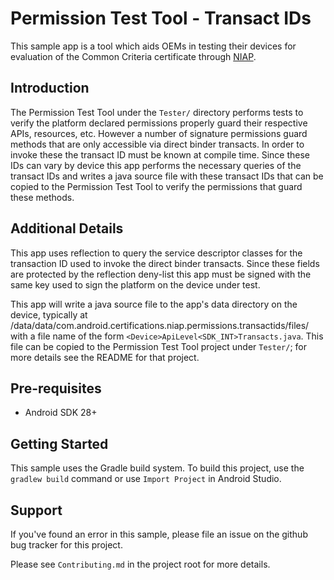 # Permission Test Tool - Transact IDs
This sample app is a tool which aids OEMs in testing their devices for
evaluation of the Common Criteria certificate through
[NIAP](https://www.niap-ccevs.org/).

## Introduction
The Permission Test Tool under the `Tester/` directory performs tests to verify
the platform declared permissions properly guard their respective APIs,
resources, etc. However a number of signature permissions guard methods that are
only accessible via direct binder transacts. In order to invoke these the
transact ID must be known at compile time. Since these IDs can vary by device
this app performs the necessary queries of the transact IDs and writes a java
source file with these transact IDs that can be copied to the Permission Test
Tool to verify the permissions that guard these methods.

## Additional Details
This app uses reflection to query the service descriptor classes for the
transaction ID used to invoke the direct binder transacts. Since these fields
are protected by the reflection deny-list this app must be signed with the same
key used to sign the platform on the device under test.

This app will write a java source file to the app's data directory on the
device, typically at
/data/data/com.android.certifications.niap.permissions.transactids/files/ with a
file name of the form `<Device>ApiLevel<SDK_INT>Transacts.java`. This file can
be copied to the Permission Test Tool project under `Tester/`; for more details
see the README for that project.

## Pre-requisites
* Android SDK 28+

## Getting Started
This sample uses the Gradle build system. To build this project, use the
`gradlew build` command or use `Import Project` in Android Studio.

## Support
If you've found an error in this sample, please file an issue on the github bug
tracker for this project.

Please see `Contributing.md` in the project root for more details.
